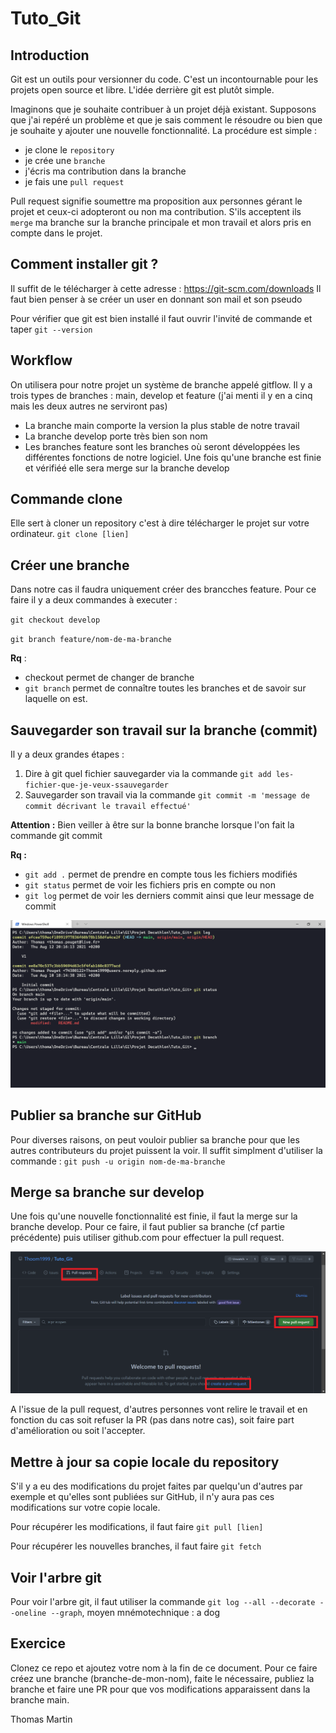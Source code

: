 # Tuto_Git

## Introduction

Git est un outils pour versionner du code. C'est un incontournable pour les projets open source et libre. L'idée derrière git est plutôt simple.

Imaginons que je souhaite contribuer à un projet déjà existant. Supposons que j'ai repéré un problème et que je sais comment le résoudre ou bien que je souhaite y ajouter une nouvelle fonctionnalité. La procédure est simple : 
* je clone le `repository`
* je crée une `branche`
* j'écris ma contribution dans la branche
* je fais une `pull request` 

Pull request signifie soumettre ma proposition aux personnes gérant le projet et ceux-ci adopteront ou non ma contribution. S'ils acceptent ils `merge` ma branche sur la branche principale et mon travail et alors pris en compte dans le projet.

## Comment installer git ? 

Il suffit de le télécharger à cette adresse : https://git-scm.com/downloads Il faut bien penser à se créer un user en donnant son mail et son pseudo

Pour vérifier que git est bien installé il faut ouvrir l'invité de commande et taper `git --version`

## Workflow 

On utilisera pour notre projet un système de branche appelé gitflow. Il y a trois types de branches : main, develop et feature (j'ai menti il y en a cinq mais les deux autres ne serviront pas)
* La branche main comporte la version la plus stable de notre travail
* La branche develop porte très bien son nom
* Les branches feature sont les branches où seront développées les différentes fonctions de notre logiciel. Une fois qu'une branche est finie et vérifiéé elle sera merge sur la branche develop

## Commande clone

Elle sert à cloner un repository c'est à dire télécharger le projet sur votre ordinateur. 
`git clone [lien]`

## Créer une branche

Dans notre cas il faudra uniquement créer des brancches feature. Pour ce faire il y a deux commandes à executer : 

`git checkout develop`

`git branch feature/nom-de-ma-branche`

__Rq__ : 
* checkout permet de changer de branche
* `git branch` permet de connaître toutes les branches et de savoir sur laquelle on est.

## Sauvegarder son travail sur la branche (commit)

Il y a deux grandes étapes : 
1. Dire à git quel fichier sauvegarder via la commande 
`git add les-fichier-que-je-veux-ssauvegarder`
1. Sauvegarder son travail via la commande `git commit -m 'message de commit décrivant le travail effectué'`

__Attention :__ Bien veiller à être sur la bonne branche lorsque l'on fait la commande git commit

__Rq :__ 
* `git add .` permet de prendre en compte tous les fichiers modifiés
* `git status` permet de voir les fichiers pris en compte ou non
* `git log` permet de voir les derniers commit ainsi que leur message de commit

![](https://github.com/Thoom1999/Tuto_Git/blob/17f72e1bf235e52a0732e242e70aa3146de70eaf/images/2021-08-13_11h26_31.png?raw=true)

## Publier sa branche sur GitHub 

Pour diverses raisons, on peut vouloir publier sa branche pour que les autres contributeurs du projet puissent la voir. 
Il suffit simplment d'utiliser la commande : `git push -u origin nom-de-ma-branche`

## Merge sa branche sur develop 

Une fois qu'une nouvelle fonctionnalité est finie, il faut la merge sur la branche develop. 
Pour ce faire, il faut publier sa branche (cf partie précédente) puis utiliser github.com pour effectuer la pull request.

![](https://github.com/Thoom1999/Tuto_Git/blob/40ef4569b99d05e55e0802c5276e0775ca59d169/images/2021-08-12_19h59_44.png?raw=true)

A l'issue de la pull request, d'autres personnes vont relire le travail et en fonction du cas soit refuser la PR (pas dans notre cas), soit faire part d'amélioration ou soit l'accepter.

## Mettre à jour sa copie locale du repository

S'il y a eu des modifications du projet faites par quelqu'un d'autres par exemple et qu'elles sont publiées sur GitHub, il n'y aura pas ces modifications sur votre copie locale.

Pour récupérer les modifications, il faut faire `git pull [lien]`

Pour récupérer les nouvelles branches, il faut faire `git fetch`

## Voir l'arbre git

Pour voir l'arbre git, il faut utiliser la commande `git log --all --decorate --oneline --graph`, moyen mnémotechnique : a dog

## Exercice 

Clonez ce repo et ajoutez votre nom à la fin de ce document. Pour ce faire créez une branche (branche-de-mon-nom), faite le nécessaire, publiez la branche et faire une PR pour que vos modifications apparaissent dans la branche main.

Thomas
Martin
